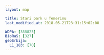 ```yaml
---
layout: map

title: Stari park u Temerinu
last_modified_at: 2018-05-21T23:31:15+02:00

WDPA: [388825]
BioRaS: [327]
geoSrbija:
  L1_183: [70]
---
```

